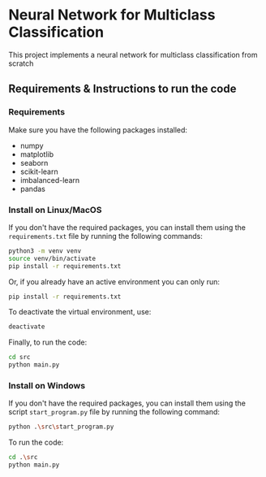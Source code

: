 # Neural Network for Multiclass Classification 
This project implements a neural network for multiclass classification from scratch

## Requirements & Instructions to run the code
### Requirements
Make sure you have the following packages installed:
- numpy
- matplotlib
- seaborn
- scikit-learn
- imbalanced-learn
- pandas

### Install on Linux/MacOS
If you don't have the required packages, you can install them using the `requirements.txt` file by running the following commands:

```sh
python3 -m venv venv
source venv/bin/activate
pip install -r requirements.txt
```
Or, if you already have an active environment you can only run:
```sh
pip install -r requirements.txt
```

To deactivate the virtual environment, use:
```sh
deactivate
```

Finally, to run the code:
```sh
cd src
python main.py
```

### Install on Windows 
If you don't have the required packages, you can install them using the script `start_program.py` file by running the following command:
```sh
python .\src\start_program.py
```

To run the code:
```sh
cd .\src
python main.py
```
